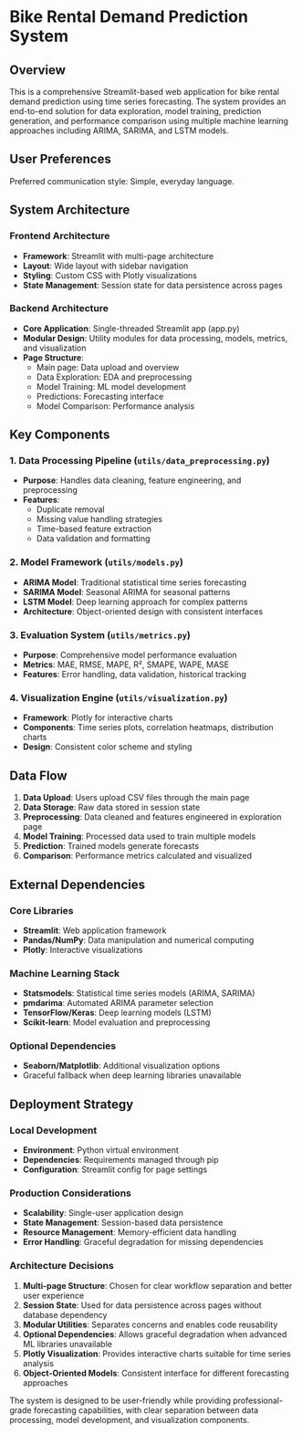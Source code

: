 # Bike Rental Demand Prediction System

## Overview

This is a comprehensive Streamlit-based web application for bike rental demand prediction using time series forecasting. The system provides an end-to-end solution for data exploration, model training, prediction generation, and performance comparison using multiple machine learning approaches including ARIMA, SARIMA, and LSTM models.

## User Preferences

Preferred communication style: Simple, everyday language.

## System Architecture

### Frontend Architecture
- **Framework**: Streamlit with multi-page architecture
- **Layout**: Wide layout with sidebar navigation
- **Styling**: Custom CSS with Plotly visualizations
- **State Management**: Session state for data persistence across pages

### Backend Architecture
- **Core Application**: Single-threaded Streamlit app (app.py)
- **Modular Design**: Utility modules for data processing, models, metrics, and visualization
- **Page Structure**: 
  - Main page: Data upload and overview
  - Data Exploration: EDA and preprocessing
  - Model Training: ML model development
  - Predictions: Forecasting interface
  - Model Comparison: Performance analysis

## Key Components

### 1. Data Processing Pipeline (`utils/data_preprocessing.py`)
- **Purpose**: Handles data cleaning, feature engineering, and preprocessing
- **Features**: 
  - Duplicate removal
  - Missing value handling strategies
  - Time-based feature extraction
  - Data validation and formatting

### 2. Model Framework (`utils/models.py`)
- **ARIMA Model**: Traditional statistical time series forecasting
- **SARIMA Model**: Seasonal ARIMA for seasonal patterns
- **LSTM Model**: Deep learning approach for complex patterns
- **Architecture**: Object-oriented design with consistent interfaces

### 3. Evaluation System (`utils/metrics.py`)
- **Purpose**: Comprehensive model performance evaluation
- **Metrics**: MAE, RMSE, MAPE, R², SMAPE, WAPE, MASE
- **Features**: Error handling, data validation, historical tracking

### 4. Visualization Engine (`utils/visualization.py`)
- **Framework**: Plotly for interactive charts
- **Components**: Time series plots, correlation heatmaps, distribution charts
- **Design**: Consistent color scheme and styling

## Data Flow

1. **Data Upload**: Users upload CSV files through the main page
2. **Data Storage**: Raw data stored in session state
3. **Preprocessing**: Data cleaned and features engineered in exploration page
4. **Model Training**: Processed data used to train multiple models
5. **Prediction**: Trained models generate forecasts
6. **Comparison**: Performance metrics calculated and visualized

## External Dependencies

### Core Libraries
- **Streamlit**: Web application framework
- **Pandas/NumPy**: Data manipulation and numerical computing
- **Plotly**: Interactive visualizations

### Machine Learning Stack
- **Statsmodels**: Statistical time series models (ARIMA, SARIMA)
- **pmdarima**: Automated ARIMA parameter selection
- **TensorFlow/Keras**: Deep learning models (LSTM)
- **Scikit-learn**: Model evaluation and preprocessing

### Optional Dependencies
- **Seaborn/Matplotlib**: Additional visualization options
- Graceful fallback when deep learning libraries unavailable

## Deployment Strategy

### Local Development
- **Environment**: Python virtual environment
- **Dependencies**: Requirements managed through pip
- **Configuration**: Streamlit config for page settings

### Production Considerations
- **Scalability**: Single-user application design
- **State Management**: Session-based data persistence
- **Resource Management**: Memory-efficient data handling
- **Error Handling**: Graceful degradation for missing dependencies

### Architecture Decisions

1. **Multi-page Structure**: Chosen for clear workflow separation and better user experience
2. **Session State**: Used for data persistence across pages without database dependency
3. **Modular Utilities**: Separates concerns and enables code reusability
4. **Optional Dependencies**: Allows graceful degradation when advanced ML libraries unavailable
5. **Plotly Visualization**: Provides interactive charts suitable for time series analysis
6. **Object-Oriented Models**: Consistent interface for different forecasting approaches

The system is designed to be user-friendly while providing professional-grade forecasting capabilities, with clear separation between data processing, model development, and visualization components.